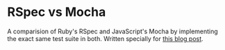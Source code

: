 # RSpec vs Mocha

A comparision of Ruby's RSpec and JavaScript's Mocha by implementing the exact same test suite in both. Written specially for [this blog post](http://angelika.me/2016/04/22/rubyists-first-attempt-at-testing-javascript/).
